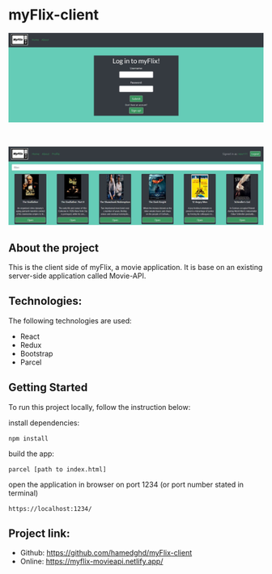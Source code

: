 # myFlix-client
<p align="center">
  <img src="src/img/myflix-screen1.JPG" width="520">
<p>
<br>
<p align="center">
  <img src="src/img/myflix-screen2.JPG" width="520">
  </p>

## About the project
This is the client side of myFlix, a movie application. It is base on an existing server-side application called Movie-API.

## Technologies:

The following technologies are used:
- React
- Redux
- Bootstrap
- Parcel

## Getting Started

To run this project locally, follow the instruction below:

install dependencies:
```
npm install
```
build the app:
```
parcel [path to index.html]
```
open the application in browser on port 1234 (or port number stated in terminal)

```
https://localhost:1234/
```
## Project link:
- Github: https://github.com/hamedghd/myFlix-client
- Online: https://myflix-movieapi.netlify.app/

